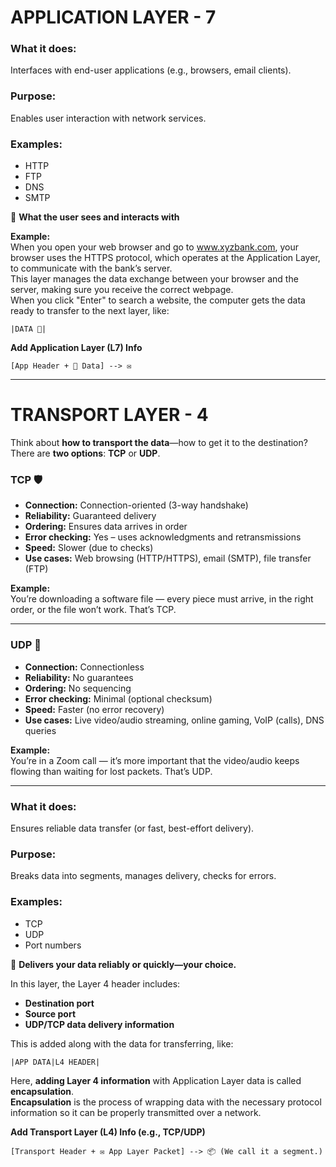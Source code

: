 
# **APPLICATION LAYER - 7**

### What it does:
Interfaces with end-user applications (e.g., browsers, email clients).

### Purpose:
Enables user interaction with network services.

### Examples:
- HTTP
- FTP
- DNS
- SMTP

📌 **What the user sees and interacts with**

**Example:**  
When you open your web browser and go to www.xyzbank.com, your browser uses the HTTPS protocol, which operates at the Application Layer, to communicate with the bank’s server.  
This layer manages the data exchange between your browser and the server, making sure you receive the correct webpage.  
When you click "Enter" to search a website, the computer gets the data ready to transfer to the next layer, like:  

```
|DATA 📄|
```

**Add Application Layer (L7) Info**  
```
[App Header + 📄 Data] --> ✉️
```

---

# **TRANSPORT LAYER - 4**

Think about **how to transport the data**—how to get it to the destination?  
There are **two options**: **TCP** or **UDP**.  

### TCP 🛡️
- **Connection:** Connection-oriented (3-way handshake)  
- **Reliability:** Guaranteed delivery  
- **Ordering:** Ensures data arrives in order  
- **Error checking:** Yes – uses acknowledgments and retransmissions  
- **Speed:** Slower (due to checks)  
- **Use cases:** Web browsing (HTTP/HTTPS), email (SMTP), file transfer (FTP)  

**Example:**  
You’re downloading a software file — every piece must arrive, in the right order, or the file won’t work. That’s TCP.

---

### UDP 🚀
- **Connection:** Connectionless  
- **Reliability:** No guarantees  
- **Ordering:** No sequencing  
- **Error checking:** Minimal (optional checksum)  
- **Speed:** Faster (no error recovery)  
- **Use cases:** Live video/audio streaming, online gaming, VoIP (calls), DNS queries  

**Example:**  
You’re in a Zoom call — it’s more important that the video/audio keeps flowing than waiting for lost packets. That’s UDP.

---

### What it does:
Ensures reliable data transfer (or fast, best-effort delivery).

### Purpose:
Breaks data into segments, manages delivery, checks for errors.

### Examples:
- TCP
- UDP
- Port numbers

📌 **Delivers your data reliably or quickly—your choice.**

In this layer, the Layer 4 header includes:  
- **Destination port**
- **Source port**
- **UDP/TCP data delivery information**

This is added along with the data for transferring, like:  
```
|APP DATA|L4 HEADER|
```

Here, **adding Layer 4 information** with Application Layer data is called **encapsulation**.  
**Encapsulation** is the process of wrapping data with the necessary protocol information so it can be properly transmitted over a network.

**Add Transport Layer (L4) Info (e.g., TCP/UDP)**  
```
[Transport Header + ✉️ App Layer Packet] --> 📦 (We call it a segment.)


